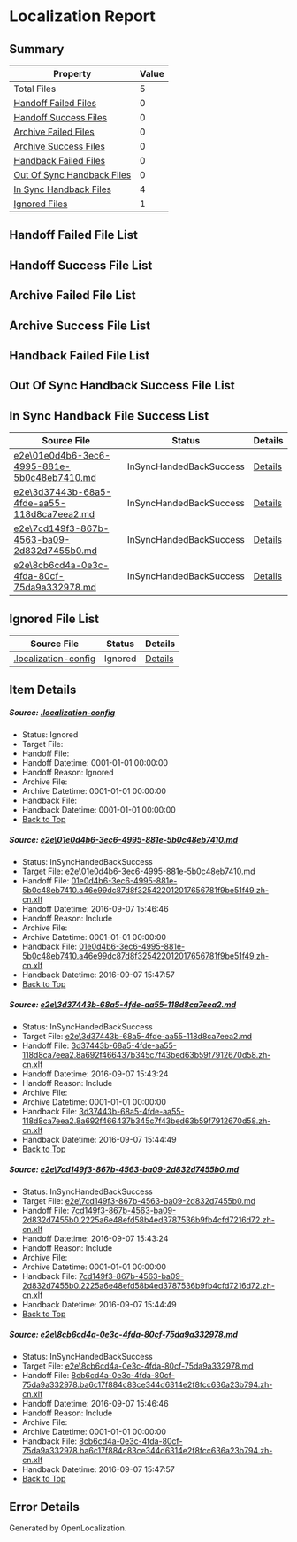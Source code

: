 # <a name='report-top'></a> Localization Report

## Summary
 Property | Value 
 -------- | ----- 
 Total Files | 5
[ Handoff Failed Files ](#handoff-failed-list)| 0
[ Handoff Success Files ](#handoff-success-list)| 0
[ Archive Failed Files ](#archive-failed-list)| 0
[ Archive Success Files ](#archive-success-list)| 0
[ Handback Failed Files ](#handback-failed-list)| 0
[ Out Of Sync Handback Files ](#outofsync-handback-success-list)| 0
[ In Sync Handback Files ](#insync-handback-success-list)| 4
[ Ignored Files ](#ignored-list)| 1

## <a name='handoff-failed-list'></a> Handoff Failed File List

## <a name='handoff-success-list'></a> Handoff Success File List

## <a name='archive-failed-list'></a> Archive Failed File List

## <a name='archive-success-list'></a> Archive Success File List

## <a name='handback-failed-list'></a> Handback Failed File List

## <a name='outofsync-handback-success-list'></a> Out Of Sync Handback Success File List

## <a name='insync-handback-success-list'></a> In Sync Handback File Success List
 Source File | Status | Details 
 ----------- | ------ | ------- 
 [e2e\01e0d4b6-3ec6-4995-881e-5b0c48eb7410.md](https://github.com/OpenLocalizationTestOrg/ol-test0/blob/fc9176534b7b283e08c602fbaf8cf855279c1343/e2e/01e0d4b6-3ec6-4995-881e-5b0c48eb7410.md) | InSyncHandedBackSuccess | [Details](#92c0e9c67506db2ea2008feb2ada3a8ee3bf53721)
 [e2e\3d37443b-68a5-4fde-aa55-118d8ca7eea2.md](https://github.com/OpenLocalizationTestOrg/ol-test0/blob/302e870a728c5b57eb43c062f573ce825bd889ac/e2e/3d37443b-68a5-4fde-aa55-118d8ca7eea2.md) | InSyncHandedBackSuccess | [Details](#dccef62d71bb552d2ebab91117fa4db5134ce17c2)
 [e2e\7cd149f3-867b-4563-ba09-2d832d7455b0.md](https://github.com/OpenLocalizationTestOrg/ol-test0/blob/302e870a728c5b57eb43c062f573ce825bd889ac/e2e/7cd149f3-867b-4563-ba09-2d832d7455b0.md) | InSyncHandedBackSuccess | [Details](#baf888d635786a5698a9164af8fff82b5da3c9193)
 [e2e\8cb6cd4a-0e3c-4fda-80cf-75da9a332978.md](https://github.com/OpenLocalizationTestOrg/ol-test0/blob/fc9176534b7b283e08c602fbaf8cf855279c1343/e2e/8cb6cd4a-0e3c-4fda-80cf-75da9a332978.md) | InSyncHandedBackSuccess | [Details](#dc27d572cde0357c5e3f7ebcef32c5962f7c90014)

## <a name='ignored-list'></a> Ignored File List
 Source File | Status | Details 
 ----------- | ------ | ------- 
 [.localization-config](https://github.com/OpenLocalizationTestOrg/ol-test0/blob/fc9176534b7b283e08c602fbaf8cf855279c1343/.localization-config) | Ignored | [Details](#c268a05ecaa7ec85942ed632c29928ee5bd6da8d0)

## Item Details
##### <a name='c268a05ecaa7ec85942ed632c29928ee5bd6da8d0'></a> Source: [.localization-config](https://github.com/OpenLocalizationTestOrg/ol-test0/blob/fc9176534b7b283e08c602fbaf8cf855279c1343/.localization-config)
* Status: Ignored
* Target File: 
* Handoff File: 
* Handoff Datetime: 0001-01-01 00:00:00
* Handoff Reason: Ignored
* Archive File: 
* Archive Datetime: 0001-01-01 00:00:00
* Handback File: 
* Handback Datetime: 0001-01-01 00:00:00
* [Back to Top](#report-top)

##### <a name='92c0e9c67506db2ea2008feb2ada3a8ee3bf53721'></a> Source: [e2e\01e0d4b6-3ec6-4995-881e-5b0c48eb7410.md](https://github.com/OpenLocalizationTestOrg/ol-test0/blob/fc9176534b7b283e08c602fbaf8cf855279c1343/e2e/01e0d4b6-3ec6-4995-881e-5b0c48eb7410.md)
* Status: InSyncHandedBackSuccess
* Target File: [e2e\01e0d4b6-3ec6-4995-881e-5b0c48eb7410.md](https://github.com/OpenLocalizationTestOrg/ol-test0-zhcn/blob/ce61793ac2001fe0f69390c5ee27285675e7250f/e2e/01e0d4b6-3ec6-4995-881e-5b0c48eb7410.md)
* Handoff File: [01e0d4b6-3ec6-4995-881e-5b0c48eb7410.a46e99dc87d8f325422012017656781f9be51f49.zh-cn.xlf](https://github.com/OpenLocalizationTestOrg/ol-test0-handoff/blob/7a0b14b6c5730dfaefded6683d47bc12167609bc/ol-handoff/OpenLocalizationTestOrg/ol-test0-zhcn/yuwzho/high/01e0d4b6-3ec6-4995-881e-5b0c48eb7410.a46e99dc87d8f325422012017656781f9be51f49.zh-cn.xlf)
* Handoff Datetime: 2016-09-07 15:46:46
* Handoff Reason: Include
* Archive File: 
* Archive Datetime: 0001-01-01 00:00:00
* Handback File: [01e0d4b6-3ec6-4995-881e-5b0c48eb7410.a46e99dc87d8f325422012017656781f9be51f49.zh-cn.xlf](https://github.com/OpenLocalizationTestOrg/ol-test0-handback/blob/1000fbb06ea1098998c79ffa5c7f11382c65f0cb/ol-handback/OpenLocalizationTestOrg/ol-test0-zhcn/yuwzho/high/01e0d4b6-3ec6-4995-881e-5b0c48eb7410.a46e99dc87d8f325422012017656781f9be51f49.zh-cn.xlf)
* Handback Datetime: 2016-09-07 15:47:57
* [Back to Top](#report-top)

##### <a name='dccef62d71bb552d2ebab91117fa4db5134ce17c2'></a> Source: [e2e\3d37443b-68a5-4fde-aa55-118d8ca7eea2.md](https://github.com/OpenLocalizationTestOrg/ol-test0/blob/302e870a728c5b57eb43c062f573ce825bd889ac/e2e/3d37443b-68a5-4fde-aa55-118d8ca7eea2.md)
* Status: InSyncHandedBackSuccess
* Target File: [e2e\3d37443b-68a5-4fde-aa55-118d8ca7eea2.md](https://github.com/OpenLocalizationTestOrg/ol-test0-zhcn/blob/e2f3cfb4c24cde7dbfeba28503711f36630ff7be/e2e/3d37443b-68a5-4fde-aa55-118d8ca7eea2.md)
* Handoff File: [3d37443b-68a5-4fde-aa55-118d8ca7eea2.8a692f466437b345c7f43bed63b59f7912670d58.zh-cn.xlf](https://github.com/OpenLocalizationTestOrg/ol-test0-handoff/blob/5f810a26a0b75f91bd2870f3851fea826992b6ab/ol-handoff/OpenLocalizationTestOrg/ol-test0-zhcn/yuwzho/ht/3d37443b-68a5-4fde-aa55-118d8ca7eea2.8a692f466437b345c7f43bed63b59f7912670d58.zh-cn.xlf)
* Handoff Datetime: 2016-09-07 15:43:24
* Handoff Reason: Include
* Archive File: 
* Archive Datetime: 0001-01-01 00:00:00
* Handback File: [3d37443b-68a5-4fde-aa55-118d8ca7eea2.8a692f466437b345c7f43bed63b59f7912670d58.zh-cn.xlf](https://github.com/OpenLocalizationTestOrg/ol-test0-handback/blob/27ff55e3491fa78dbc566cade5b15ffbe118c90f/ol-handback/OpenLocalizationTestOrg/ol-test0-zhcn/yuwzho/ht/3d37443b-68a5-4fde-aa55-118d8ca7eea2.8a692f466437b345c7f43bed63b59f7912670d58.zh-cn.xlf)
* Handback Datetime: 2016-09-07 15:44:49
* [Back to Top](#report-top)

##### <a name='baf888d635786a5698a9164af8fff82b5da3c9193'></a> Source: [e2e\7cd149f3-867b-4563-ba09-2d832d7455b0.md](https://github.com/OpenLocalizationTestOrg/ol-test0/blob/302e870a728c5b57eb43c062f573ce825bd889ac/e2e/7cd149f3-867b-4563-ba09-2d832d7455b0.md)
* Status: InSyncHandedBackSuccess
* Target File: [e2e\7cd149f3-867b-4563-ba09-2d832d7455b0.md](https://github.com/OpenLocalizationTestOrg/ol-test0-zhcn/blob/e2f3cfb4c24cde7dbfeba28503711f36630ff7be/e2e/7cd149f3-867b-4563-ba09-2d832d7455b0.md)
* Handoff File: [7cd149f3-867b-4563-ba09-2d832d7455b0.2225a6e48efd58b4ed3787536b9fb4cfd7216d72.zh-cn.xlf](https://github.com/OpenLocalizationTestOrg/ol-test0-handoff/blob/5f810a26a0b75f91bd2870f3851fea826992b6ab/ol-handoff/OpenLocalizationTestOrg/ol-test0-zhcn/yuwzho/ht/7cd149f3-867b-4563-ba09-2d832d7455b0.2225a6e48efd58b4ed3787536b9fb4cfd7216d72.zh-cn.xlf)
* Handoff Datetime: 2016-09-07 15:43:24
* Handoff Reason: Include
* Archive File: 
* Archive Datetime: 0001-01-01 00:00:00
* Handback File: [7cd149f3-867b-4563-ba09-2d832d7455b0.2225a6e48efd58b4ed3787536b9fb4cfd7216d72.zh-cn.xlf](https://github.com/OpenLocalizationTestOrg/ol-test0-handback/blob/27ff55e3491fa78dbc566cade5b15ffbe118c90f/ol-handback/OpenLocalizationTestOrg/ol-test0-zhcn/yuwzho/ht/7cd149f3-867b-4563-ba09-2d832d7455b0.2225a6e48efd58b4ed3787536b9fb4cfd7216d72.zh-cn.xlf)
* Handback Datetime: 2016-09-07 15:44:49
* [Back to Top](#report-top)

##### <a name='dc27d572cde0357c5e3f7ebcef32c5962f7c90014'></a> Source: [e2e\8cb6cd4a-0e3c-4fda-80cf-75da9a332978.md](https://github.com/OpenLocalizationTestOrg/ol-test0/blob/fc9176534b7b283e08c602fbaf8cf855279c1343/e2e/8cb6cd4a-0e3c-4fda-80cf-75da9a332978.md)
* Status: InSyncHandedBackSuccess
* Target File: [e2e\8cb6cd4a-0e3c-4fda-80cf-75da9a332978.md](https://github.com/OpenLocalizationTestOrg/ol-test0-zhcn/blob/ce61793ac2001fe0f69390c5ee27285675e7250f/e2e/8cb6cd4a-0e3c-4fda-80cf-75da9a332978.md)
* Handoff File: [8cb6cd4a-0e3c-4fda-80cf-75da9a332978.ba6c17f884c83ce344d6314e2f8fcc636a23b794.zh-cn.xlf](https://github.com/OpenLocalizationTestOrg/ol-test0-handoff/blob/7a0b14b6c5730dfaefded6683d47bc12167609bc/ol-handoff/OpenLocalizationTestOrg/ol-test0-zhcn/yuwzho/high/8cb6cd4a-0e3c-4fda-80cf-75da9a332978.ba6c17f884c83ce344d6314e2f8fcc636a23b794.zh-cn.xlf)
* Handoff Datetime: 2016-09-07 15:46:46
* Handoff Reason: Include
* Archive File: 
* Archive Datetime: 0001-01-01 00:00:00
* Handback File: [8cb6cd4a-0e3c-4fda-80cf-75da9a332978.ba6c17f884c83ce344d6314e2f8fcc636a23b794.zh-cn.xlf](https://github.com/OpenLocalizationTestOrg/ol-test0-handback/blob/1000fbb06ea1098998c79ffa5c7f11382c65f0cb/ol-handback/OpenLocalizationTestOrg/ol-test0-zhcn/yuwzho/high/8cb6cd4a-0e3c-4fda-80cf-75da9a332978.ba6c17f884c83ce344d6314e2f8fcc636a23b794.zh-cn.xlf)
* Handback Datetime: 2016-09-07 15:47:57
* [Back to Top](#report-top)


## Error Details

Generated by OpenLocalization.
